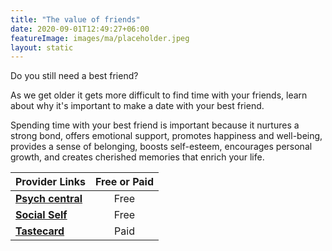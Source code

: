 ```yaml
---
title: "The value of friends"
date: 2020-09-01T12:49:27+06:00
featureImage: images/ma/placeholder.jpeg
layout: static
---
```


Do you still need a best friend?

As we get older it gets more difficult to find time with your friends, learn about why it's important to make a date with your best friend.

Spending time with your best friend is important because it nurtures a strong bond, offers emotional support, promotes happiness and well-being, provides a sense of belonging, boosts self-esteem, encourages personal growth, and creates cherished memories that enrich your life.

| Provider Links      | Free or Paid  |  
| :-----------          | :--------------:      |  
| [**Psych central**](https://psychcentral.com/relationships/benefits-of-friendship) | Free | 
| [**Social Self**](https://socialself.com/blog/fun-things-best-friend/) | Free | 
| [**Tastecard**](https://www.tastecard.co.uk/) | Paid | 
  

<br/><br/>






